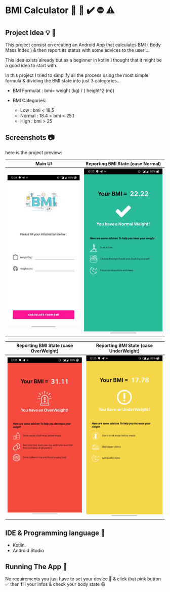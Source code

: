 # BMI Calculator 📱 📏 ✔️ ⛔️ ⚠️

## Project Idea 💡 🌟

This project consist on creating an Android App that calculates BMI ( Body Mass Index ) & then report its status with some advices to the user ...

This idea exists already but as a beginner in kotlin I thought that it might be a good idea to start with.

In this project I tried to simplify all the process using the most simple formula & dividing the BMI state into just 3 categories...

 * BMI Formulat  : bmi= weight (kg) / ( height^2 (m))
 
 * BMI Categories:
 
   * Low    : bmi  < 18.5 
   * Normal : 18.4 < bmi < 25.1
   * High   : bmi  > 25 
   

## Screenshots 📷

here is the project preview:

| Main UI  | Reporting BMI State (case Normal) |
| ------------- |:-------------:|
| ![alt text](https://github.com/Atharva-14/BMI_Calculator/blob/master/Images/MainScreen.jpg "first screen" )| ![alt text](https://github.com/Atharva-14/BMI_Calculator/blob/master/Images/Normal.jpg "Normal BMI" ) |


| Reporting BMI State (case OverWeight) | Reporting BMI State (case UnderWeight) |
| ------------- |:-------------:|
| ![alt text](https://github.com/Atharva-14/BMI_Calculator/blob/master/Images/OverWeight.jpg "high BMI" ) | ![alt text](https://github.com/Atharva-14/BMI_Calculator/blob/master/Images/UnderWeight.jpg "low BMI" ) |


## IDE & Programming language 🔧

* Kotlin.
* Android Studio

## Running The App 🔌

No requirements you just have to set your device 📱 & click that pink button ✅ then fill your infos & check your body state 😃
